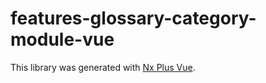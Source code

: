 # features-glossary-category-module-vue

This library was generated with [Nx Plus Vue](https://github.com/ZachJW34/nx-plus/tree/master/libs/vue).
